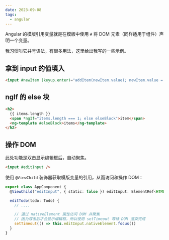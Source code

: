 ```yaml
---
date: 2023-09-08
tags:
  - angular
---
```


Angular 的模版引用变量就是在模版中使用 `#` 将 DOM 元素（同样适用于组件）声明一个变量。

我习惯叫它井号语法，有很多用法，这里给出我写的一些示例。

## 拿到 input 的值填入

```html
<input #newItem (keyup.enter)="addItem(newItem.value); newItem.value = ''" />
```

## ngIf 的 else 块

```html
<h2>
  {{ items.length }}
  <span *ngIf="items.length === 1; else elseBlock">item</span>
  <ng-template #elseBlock>items</ng-template>
</h2>
```

## 操作 DOM

此处功能是双击显示编辑框后，自动聚焦。

```html
<input #editInput />
```

使用 `@ViewChild` 装饰器获取模版变量的引用，从而访问和操作 DOM：

```ts
export class AppComponent {
  @ViewChild("editInput", { static: false }) editInput: ElementRef<HTMLInputElement>

  editTodo(todo: Todo) {
    // ....

    // 通过 nativeElement 属性访问 DOM 并聚焦
    // 因为双击后才会显示编辑框，所以使用 setTimeout 等待 DOM 渲染完成
    setTimeout(() => this.editInput.nativeElement.focus())
  }
}
```
